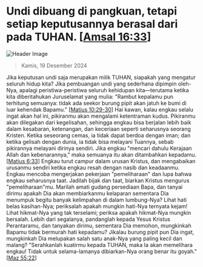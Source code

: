 
# Undi dibuang di pangkuan, tetapi setiap keputusannya berasal dari pada TUHAN. [[Amsal 16:33](http://alkitab.sabda.org/?Amsal%2016:33)]

![Header Image](https://alkitab.app/slice/sunrise.jpg)

> Kamis, 19 Desember 2024

Jika keputusan undi saja merupakan milik TUHAN, siapakah yang mengatur seluruh hidup kita? Jika pembuangan undi yang sederhana dipimpin oleh-Nya, apalagi peristiwa-peristiwa seluruh kehidupan kita—terutama ketika kita diberitahukan Juruselamat yang mulia: "Rambut kepalamu pun terhitung semuanya: tidak ada seekor burung pipit akan jatuh ke bumi di luar kehendak Bapamu." [[Matius 10:29-30](http://alkitab.sabda.org/?Matius%2010:29-30)] Hai kawan, kalau engkau selalu ingat akan hal ini, pikiranmu akan mengalami ketentraman kudus. Pikiranmu akan dilegakan dari kegelisahan, sehingga engkau bisa berjalan lebih baik dalam kesabaran, ketenangan, dan keceriaan seperti seharusnya seorang Kristen. Ketika seseorang cemas, ia tidak dapat berdoa dengan iman; dan ketika gelisah dengan dunia, ia tidak bisa melayani Tuannya, sebab pikirannya melayani dirinya sendiri. Jika engkau "mencari dahulu Kerajaan Allah dan kebenarannya," maka semuanya itu akan ditambahkan kepadamu. [[Matius 6:33](http://alkitab.sabda.org/?Matius%206:33)] Engkau turut campur dalam urusan Kristus, dan mengabaikan urusanmu sendiri ketika engkau resah dengan nasib dan keadaanmu. Engkau mencoba mengerjakan pekerjaan "pemeliharaan" dan lupa bahwa engkau seharusnya taat. Jadilah bijak dan taat, biarkan Kristus mengurus "pemeliharaan"mu. Marilah amati gudang persediaan Bapa, dan tanyai dirimu apakah Dia akan membiarkanmu kelaparan sementara Dia menumpuk begitu banyak kelimpahan di dalam lumbung-Nya? Lihat hati belas kasihan-Nya; periksalah apakah mungkin hati-Nya ternyata kejam! Lihat hikmat-Nya yang tak terselami; periksa apakah hikmat-Nya mungkin bersalah. Lebih dari segalanya, pandanglah kepada Yesus Kristus Perantaramu, dan tanyakan dirimu, sementara Dia memohon, mungkinkah Bapamu tidak bermurah hati kepadamu? Jikalau burung pipit pun Dia ingat, mungkinkah Dia melupakan salah satu anak-Nya yang paling kecil dan malang? "Serahkanlah kuatirmu kepada TUHAN, maka Ia akan memelihara engkau! Tidak untuk selama-lamanya dibiarkan-Nya orang benar itu goyah." [[Maz 55:22](http://alkitab.sabda.org/?Maz%2055:22)]
    